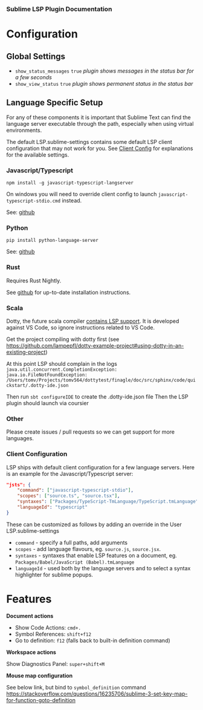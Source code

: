 ### Sublime LSP Plugin Documentation

# Configuration

## Global Settings

* `show_status_messages` `true` *plugin shows messages in the status bar for a few seconds*
* `show_view_status` `true` *plugin shows permanent status in the status bar* 

## Language Specific Setup

For any of these components it is important that Sublime Text can find the language server executable through the path, especially when using virtual environments.

The default LSP.sublime-settings contains some default LSP client configuration that may not work for you. See [Client Config](#client-config) for explanations for the available settings.

### Javascript/Typescript<a name="jsts"></a>

`npm install -g javascript-typescript-langserver`

On windows you will need to override client config to launch `javascript-typescript-stdio.cmd` instead.

See: [github](https://github.com/sourcegraph/javascript-typescript-langserver)

### Python<a name="python"></a>

`pip install python-language-server`

See: [github](https://github.com/palantir/python-language-server)


### Rust<a name="rust"></a>

Requires Rust Nightly.

See [github](https://github.com/rust-lang-nursery/rls) for up-to-date installation instructions.


### Scala<a name="scala"></a>

Dotty, the future scala compiler [contains LSP support](http://dotty.epfl.ch/docs/usage/ide-support.html). It is developed against VS Code, so ignore instructions related to VS Code.

Get the project compiling with dotty first (see https://github.com/lampepfl/dotty-example-project#using-dotty-in-an-existing-project)

At this point LSP should complain in the logs 
`java.util.concurrent.CompletionException: java.io.FileNotFoundException: /Users/tomv/Projects/tomv564/dottytest/finagle/doc/src/sphinx/code/quickstart/.dotty-ide.json`

Then run `sbt configureIDE` to create the .dotty-ide.json file
Then the LSP plugin should launch via coursier

### Other<a name="other"></a>

Please create issues / pull requests so we can get support for more languages.

### Client Configuration<a name="client-config"></a>

LSP ships with default client configuration for a few language servers. Here is an example for the Javascript/Typescript server:

```json
"jsts": {
    "command": ["javascript-typescript-stdio"],
    "scopes": ["source.ts", "source.tsx"],
    "syntaxes": ["Packages/TypeScript-TmLanguage/TypeScript.tmLanguage", "Packages/TypeScript-TmLanguage/TypeScriptReact.tmLanguage"],
    "languageId": "typescript"
}
```

These can be customized as follows by adding an override in the User LSP.sublime-settings

* `command` - specify a full paths, add arguments
* `scopes` - add language flavours, eg. `source.js`, `source.jsx`.
* `syntaxes` - syntaxes that enable LSP features on a document, eg. `Packages/Babel/JavaScript (Babel).tmLanguage`
* `languageId` - used both by the language servers and to select a syntax highlighter for sublime popups.

# Features

**Document actions**

* Show Code Actions: `cmd+.`
* Symbol References: `shift+f12`
* Go to definition: `f12` (falls back to built-in definition command)

**Workspace actions**

Show Diagnostics Panel: `super+shift+M`

**Mouse map configuration**

See below link, but bind to `symbol_definition` command
https://stackoverflow.com/questions/16235706/sublime-3-set-key-map-for-function-goto-definition


